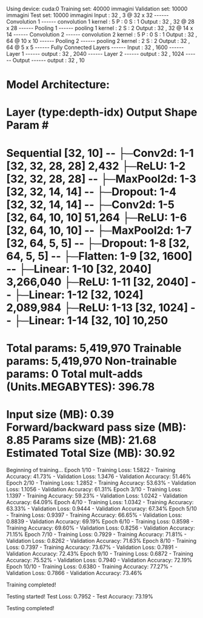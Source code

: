 Using device: cuda:0
Training set: 40000 immagini
Validation set: 10000 immagini
Test set: 10000 immagini
Input : 32 , 3 @ 32 x 32
------ Convolution 1 ------
convolution 1 kernel : 5
P :  0
S :  1
Output : 32 , 32 @ 28 x 28
------ Pooling 1 ------
pooling 1 kernel : 2
S :  2
Output : 32 , 32 @ 14 x 14
------ Convolution 2 ------
convolution 2 kernel : 5
P :  0
S :  1
Output : 32 , 64 @ 10 x 10
------ Pooling 2 ------
pooling 2 kernel : 2
S :  2
Output : 32 , 64 @ 5 x 5
------ Fully Connected Layers ------
Input :  32 , 1600
------ Layer 1 ------
output :  32 , 2040
------ Layer 2 ------
output :  32 , 1024
------ Output ------
output :  32 , 10

Model Architecture:
==========================================================================================
Layer (type:depth-idx)                   Output Shape              Param #
==========================================================================================
Sequential                               [32, 10]                  --
├─Conv2d: 1-1                            [32, 32, 28, 28]          2,432
├─ReLU: 1-2                              [32, 32, 28, 28]          --
├─MaxPool2d: 1-3                         [32, 32, 14, 14]          --
├─Dropout: 1-4                           [32, 32, 14, 14]          --
├─Conv2d: 1-5                            [32, 64, 10, 10]          51,264
├─ReLU: 1-6                              [32, 64, 10, 10]          --
├─MaxPool2d: 1-7                         [32, 64, 5, 5]            --
├─Dropout: 1-8                           [32, 64, 5, 5]            --
├─Flatten: 1-9                           [32, 1600]                --
├─Linear: 1-10                           [32, 2040]                3,266,040
├─ReLU: 1-11                             [32, 2040]                --
├─Linear: 1-12                           [32, 1024]                2,089,984
├─ReLU: 1-13                             [32, 1024]                --
├─Linear: 1-14                           [32, 10]                  10,250
==========================================================================================
Total params: 5,419,970
Trainable params: 5,419,970
Non-trainable params: 0
Total mult-adds (Units.MEGABYTES): 396.78
==========================================================================================
Input size (MB): 0.39
Forward/backward pass size (MB): 8.85
Params size (MB): 21.68
Estimated Total Size (MB): 30.92
==========================================================================================

Beginning of training...
Epoch 1/10 - Training Loss: 1.5822 - Training Accuracy: 41.73% - Validation Loss: 1.3476 - Validation Accuracy: 51.46%
Epoch 2/10 - Training Loss: 1.2852 - Training Accuracy: 53.63% - Validation Loss: 1.1056 - Validation Accuracy: 61.31%
Epoch 3/10 - Training Loss: 1.1397 - Training Accuracy: 59.23% - Validation Loss: 1.0242 - Validation Accuracy: 64.09%
Epoch 4/10 - Training Loss: 1.0342 - Training Accuracy: 63.33% - Validation Loss: 0.9444 - Validation Accuracy: 67.34%
Epoch 5/10 - Training Loss: 0.9397 - Training Accuracy: 66.65% - Validation Loss: 0.8839 - Validation Accuracy: 69.19%
Epoch 6/10 - Training Loss: 0.8598 - Training Accuracy: 69.60% - Validation Loss: 0.8256 - Validation Accuracy: 71.15%
Epoch 7/10 - Training Loss: 0.7929 - Training Accuracy: 71.81% - Validation Loss: 0.8262 - Validation Accuracy: 71.63%
Epoch 8/10 - Training Loss: 0.7397 - Training Accuracy: 73.67% - Validation Loss: 0.7891 - Validation Accuracy: 72.43%
Epoch 9/10 - Training Loss: 0.6872 - Training Accuracy: 75.52% - Validation Loss: 0.7940 - Validation Accuracy: 72.19%
Epoch 10/10 - Training Loss: 0.6380 - Training Accuracy: 77.27% - Validation Loss: 0.7866 - Validation Accuracy: 73.46%

Training completed!

Testing started!
Test Loss: 0.7952 - Test Accuracy: 73.19%

Testing completed!